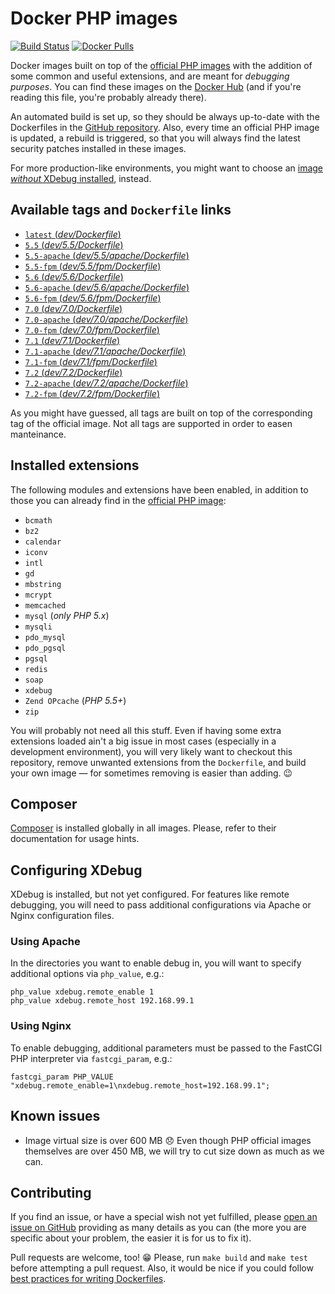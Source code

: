 # Docker PHP images
[![Build Status](https://travis-ci.org/Chialab/docker-php.svg?branch=master)](https://travis-ci.org/Chialab/docker-php)
[![Docker Pulls](https://img.shields.io/docker/pulls/chialab/php-dev.svg)](https://hub.docker.com/r/chialab/php-dev/)

Docker images built on top of the [official PHP images](https://hub.docker.com/r/_/php/) with the addition of some common and useful extensions, and are meant for *debugging purposes*. You can find these images on the [Docker Hub](https://hub.docker.com/r/chialab/php-dev/) (and if you're reading this file, you're probably already there).

An automated build is set up, so they should be always up-to-date with the Dockerfiles in the [GitHub repository](https://github.com/Chialab/docker-php). Also, every time an official PHP image is updated, a rebuild is triggered, so that you will always find the latest security patches installed in these images.

For more production-like environments, you might want to choose an [image *without* XDebug installed](https://hub.docker.com/r/chialab/php/), instead.

## Available tags and `Dockerfile` links
- [`latest` (_dev/Dockerfile_)](https://github.com/Chialab/docker-php/blob/master/dev/Dockerfile)
- [`5.5` (_dev/5.5/Dockerfile_)](https://github.com/Chialab/docker-php/blob/master/dev/5.5/Dockerfile)
- [`5.5-apache` (_dev/5.5/apache/Dockerfile_)](https://github.com/Chialab/docker-php/blob/master/dev/5.5/apache/Dockerfile)
- [`5.5-fpm` (_dev/5.5/fpm/Dockerfile_)](https://github.com/Chialab/docker-php/blob/master/dev/5.5/fpm/Dockerfile)
- [`5.6` (_dev/5.6/Dockerfile_)](https://github.com/Chialab/docker-php/blob/master/dev/5.6/Dockerfile)
- [`5.6-apache` (_dev/5.6/apache/Dockerfile_)](https://github.com/Chialab/docker-php/blob/master/dev/5.6/apache/Dockerfile)
- [`5.6-fpm` (_dev/5.6/fpm/Dockerfile_)](https://github.com/Chialab/docker-php/blob/master/dev/5.6/fpm/Dockerfile)
- [`7.0` (_dev/7.0/Dockerfile_)](https://github.com/Chialab/docker-php/blob/master/dev/7.0/Dockerfile)
- [`7.0-apache` (_dev/7.0/apache/Dockerfile_)](https://github.com/Chialab/docker-php/blob/master/dev/7.0/apache/Dockerfile)
- [`7.0-fpm` (_dev/7.0/fpm/Dockerfile_)](https://github.com/Chialab/docker-php/blob/master/dev/7.0/fpm/Dockerfile)
- [`7.1` (_dev/7.1/Dockerfile_)](https://github.com/Chialab/docker-php/blob/master/dev/7.1/Dockerfile)
- [`7.1-apache` (_dev/7.1/apache/Dockerfile_)](https://github.com/Chialab/docker-php/blob/master/dev/7.1/apache/Dockerfile)
- [`7.1-fpm` (_dev/7.1/fpm/Dockerfile_)](https://github.com/Chialab/docker-php/blob/master/dev/7.1/fpm/Dockerfile)
- [`7.2` (_dev/7.2/Dockerfile_)](https://github.com/Chialab/docker-php/blob/master/dev/7.2/Dockerfile)
- [`7.2-apache` (_dev/7.2/apache/Dockerfile_)](https://github.com/Chialab/docker-php/blob/master/dev/7.2/apache/Dockerfile)
- [`7.2-fpm` (_dev/7.2/fpm/Dockerfile_)](https://github.com/Chialab/docker-php/blob/master/dev/7.2/fpm/Dockerfile)

As you might have guessed, all tags are built on top of the corresponding tag of the official image. Not all tags are supported in order to easen manteinance.

## Installed extensions
The following modules and extensions have been enabled,
in addition to those you can already find in the [official PHP image](https://hub.docker.com/r/_/php/):

- `bcmath`
- `bz2`
- `calendar`
- `iconv`
- `intl`
- `gd`
- `mbstring`
- `mcrypt`
- `memcached`
- `mysql` (_only PHP 5.x_)
- `mysqli`
- `pdo_mysql`
- `pdo_pgsql`
- `pgsql`
- `redis`
- `soap`
- `xdebug`
- `Zend OPcache` (_PHP 5.5+_)
- `zip`

You will probably not need all this stuff. Even if having some extra extensions loaded ain't a big issue in most cases (especially in a development environment), you will very likely want to checkout this repository, remove unwanted extensions from the `Dockerfile`, and build your own image — for sometimes removing is easier than adding. 😉

## Composer
[Composer](https://getcomposer.org) is installed globally in all images. Please, refer to their documentation for usage hints.

## Configuring XDebug
XDebug is installed, but not yet configured.
For features like remote debugging, you will need to pass additional configurations via Apache or Nginx configuration files.

### Using Apache
In the directories you want to enable debug in, you will want to specify additional options via `php_value`, e.g.:

```
php_value xdebug.remote_enable 1
php_value xdebug.remote_host 192.168.99.1
```

### Using Nginx
To enable debugging, additional parameters must be passed to the FastCGI PHP interpreter via `fastcgi_param`, e.g.:

```
fastcgi_param PHP_VALUE "xdebug.remote_enable=1\nxdebug.remote_host=192.168.99.1";
```

## Known issues
- Image virtual size is over 600 MB 😞 Even though PHP official images themselves are over 450 MB, we will try to cut size down as much as we can.

## Contributing
If you find an issue, or have a special wish not yet fulfilled, please [open an issue on GitHub](https://github.com/Chialab/docker-php/issues) providing as many details as you can (the more you are specific about your problem, the easier it is for us to fix it).

Pull requests are welcome, too! 😁 Please, run `make build` and `make test` before attempting a pull request. Also, it would be nice if you could follow [best practices for writing Dockerfiles](https://docs.docker.com/articles/dockerfile_best-practices/).
